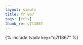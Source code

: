 ```yaml
--- 
layout: sieutv
title: fr 867
tags: [frtv]
thumb_re: q7t1867
---
```

{% include tvadv key="q7t1867" %} 
